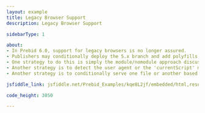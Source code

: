 ```yaml
---
layout: example
title: Legacy Browser Support
description: Legacy Browser Support

sidebarType: 1

about:
- In Prebid 6.0, support for legacy browsers is no longer assured.
- Publishers may conditionally deploy the 5.x branch and add polyfills
- One strategy to do this is simply the module/nomodule approach discussed here https://philipwalton.com/articles/deploying-es2015-code-in-production-today/
- Another strategy is to detect the user agent or the 'currentScript' mechanism as described here https://stackoverflow.com/questions/29987969/how-to-load-a-script-only-in-ie
- Another strategy is to conditionally serve one file or another based on instructions to your cdn

jsfiddle_link: jsfiddle.net/Prebid_Examples/kqe8L2jf/embedded/html,result

code_height: 3050

---
```


